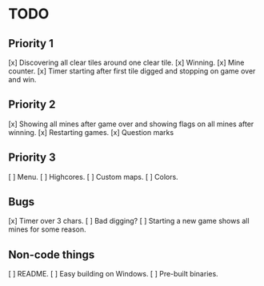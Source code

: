 # TODO

## Priority 1

[x] Discovering all clear tiles around one clear tile.
[x] Winning.
[x] Mine counter.
[x] Timer starting after first tile digged and stopping on game over and win.

## Priority 2

[x] Showing all mines after game over and showing flags on all mines after winning.
[x] Restarting games.
[x] Question marks

## Priority 3

[ ] Menu.
[ ] Highcores.
[ ] Custom maps.
[ ] Colors.

## Bugs

[x] Timer over 3 chars.
[ ] Bad digging?
[ ] Starting a new game shows all mines for some reason.

## Non-code things

[ ] README.
[ ] Easy building on Windows.
[ ] Pre-built binaries.
